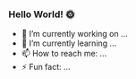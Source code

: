 ### Hello World! 🌞

- 🔭 I’m currently working on ...
- 🌱 I’m currently learning ...
- 📫 How to reach me: ...
- ⚡ Fun fact: ...

